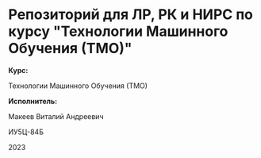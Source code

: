 # Репозиторий для ЛР, РК и НИРС по курсу "Технологии Машинного Обучения (ТМО)"

**Курс:**

Технологии Машинного Обучения (ТМО)

**Исполнитель:**

Макеев Виталий Андреевич

ИУ5Ц-84Б

2023

